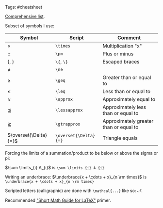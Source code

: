Tags: #cheatsheet 

[Comprehensive list](https://sampig.github.io/tutorial/2019/04/28/learning-latex-mathematical-symbols).

Subset of symbols I use:

| Symbol | Script | Comment |
| --- | --- | --- |
| $\times$ | `\times` | Multiplication "x" |
| $\pm$ | `\pm` | Plus or minus |
| $\{$, $\}$ | `\{`, `\}` | Escaped braces |
| $\ne$ | `\ne` |
| $\geq$ | `\geq` | Greater than or equal to |
| $\leq$ | `\leq` | Less than or equal to |
| $\approx$ | `\approx` | Approximately equal to |
| $\lessapprox$ | `\lessapprox` | Approximately less than or equal to |
| $\gtrapprox$ | `\gtrapprox` | Approximately greater than or equal to |
| $\overset{\Delta}{=}$ | `\overset{\Delta}{=}` | Triangle equals |

Forcing the limits of a summation/product to be below or above the sigma or pi:

$\sum \limits_{i} A_{i}$ is `\sum \limits_{i} A_{i}`

Writing an underbrace:
$\underbrace{x + \cdots + x}_{n \rm times}$  is `\underbrace{x + \cdots + x}_{n \rm times}`

Scripted letters (calligraphic) are done with `\mathcal{...}` like so: $\mathcal{N}$.

Recommended ["Short Math Guide for LaTeX"](https://www.math.hkbu.edu.hk/TeX/short-math-guide.pdf) primer.